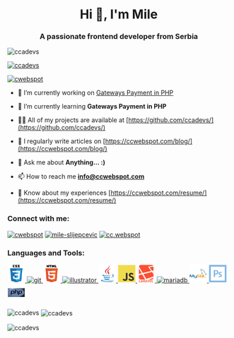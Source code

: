<h1 align="center">Hi 👋, I'm Mile</h1>
<h3 align="center">A passionate frontend developer from Serbia</h3>

<p align="left"> <img src="https://komarev.com/ghpvc/?username=ccadevs&label=Profile%20views&color=0e75b6&style=flat" alt="ccadevs" /> </p>

<p align="left"> <a href="https://github.com/ryo-ma/github-profile-trophy"><img src="https://github-profile-trophy.vercel.app/?username=ccadevs" alt="ccadevs" /></a> </p>

<p align="left"> <a href="https://twitter.com/cwebspot" target="blank"><img src="https://img.shields.io/twitter/follow/cwebspot?logo=twitter&style=for-the-badge" alt="cwebspot" /></a> </p>

- 🔭 I’m currently working on [Gateways Payment in PHP](https://github.com/ccadevs/Gateways)

- 🌱 I’m currently learning **Gateways Payment in PHP**

- 👨‍💻 All of my projects are available at [https://github.com/ccadevs/](https://github.com/ccadevs/)

- 📝 I regularly write articles on [https://ccwebspot.com/blog/](https://ccwebspot.com/blog/)

- 💬 Ask me about **Anything... :)**

- 📫 How to reach me **info@ccwebspot.com**

- 📄 Know about my experiences [https://ccwebspot.com/resume/](https://ccwebspot.com/resume/)

<h3 align="left">Connect with me:</h3>
<p align="left">
<a href="https://twitter.com/cwebspot" target="blank"><img align="center" src="https://raw.githubusercontent.com/rahuldkjain/github-profile-readme-generator/master/src/images/icons/Social/twitter.svg" alt="cwebspot" height="30" width="40" /></a>
<a href="https://linkedin.com/in/mile-slijepcevic" target="blank"><img align="center" src="https://raw.githubusercontent.com/rahuldkjain/github-profile-readme-generator/master/src/images/icons/Social/linked-in-alt.svg" alt="mile-slijepcevic" height="30" width="40" /></a>
<a href="https://instagram.com/cc.webspot" target="blank"><img align="center" src="https://raw.githubusercontent.com/rahuldkjain/github-profile-readme-generator/master/src/images/icons/Social/instagram.svg" alt="cc.webspot" height="30" width="40" /></a>
</p>

<h3 align="left">Languages and Tools:</h3>
<p align="left"> <a href="https://www.w3schools.com/css/" target="_blank"> <img src="https://raw.githubusercontent.com/devicons/devicon/master/icons/css3/css3-original-wordmark.svg" alt="css3" width="40" height="40"/> </a> <a href="https://git-scm.com/" target="_blank"> <img src="https://www.vectorlogo.zone/logos/git-scm/git-scm-icon.svg" alt="git" width="40" height="40"/> </a> <a href="https://www.w3.org/html/" target="_blank"> <img src="https://raw.githubusercontent.com/devicons/devicon/master/icons/html5/html5-original-wordmark.svg" alt="html5" width="40" height="40"/> </a> <a href="https://www.adobe.com/in/products/illustrator.html" target="_blank"> <img src="https://www.vectorlogo.zone/logos/adobe_illustrator/adobe_illustrator-icon.svg" alt="illustrator" width="40" height="40"/> </a> <a href="https://www.java.com" target="_blank"> <img src="https://raw.githubusercontent.com/devicons/devicon/master/icons/java/java-original.svg" alt="java" width="40" height="40"/> </a> <a href="https://developer.mozilla.org/en-US/docs/Web/JavaScript" target="_blank"> <img src="https://raw.githubusercontent.com/devicons/devicon/master/icons/javascript/javascript-original.svg" alt="javascript" width="40" height="40"/> </a> <a href="https://laravel.com/" target="_blank"> <img src="https://raw.githubusercontent.com/devicons/devicon/master/icons/laravel/laravel-plain-wordmark.svg" alt="laravel" width="40" height="40"/> </a> <a href="https://mariadb.org/" target="_blank"> <img src="https://www.vectorlogo.zone/logos/mariadb/mariadb-icon.svg" alt="mariadb" width="40" height="40"/> </a> <a href="https://www.mysql.com/" target="_blank"> <img src="https://raw.githubusercontent.com/devicons/devicon/master/icons/mysql/mysql-original-wordmark.svg" alt="mysql" width="40" height="40"/> </a> <a href="https://www.photoshop.com/en" target="_blank"> <img src="https://raw.githubusercontent.com/devicons/devicon/master/icons/photoshop/photoshop-line.svg" alt="photoshop" width="40" height="40"/> </a> <a href="https://www.php.net" target="_blank"> <img src="https://raw.githubusercontent.com/devicons/devicon/master/icons/php/php-original.svg" alt="php" width="40" height="40"/> </a> </p>

<p><img align="left" src="https://github-readme-stats.vercel.app/api/top-langs?username=ccadevs&show_icons=true&locale=en&layout=compact" alt="ccadevs" /></p>

<p>&nbsp;<img align="center" src="https://github-readme-stats.vercel.app/api?username=ccadevs&show_icons=true&locale=en" alt="ccadevs" /></p>

<p><img align="center" src="https://github-readme-streak-stats.herokuapp.com/?user=ccadevs&" alt="ccadevs" /></p>
